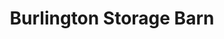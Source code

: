 ---
title: "Burlington Storage Barn"
url: /burlington/burlington-storage-barn/
shop: storage rental
---